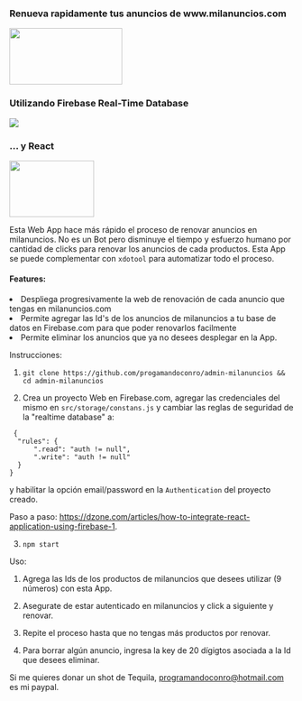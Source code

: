 <html>
<h3> Renueva rapidamente tus anuncios de www.milanuncios.com </h3>
<img class="center" height="100" width="200" src='https://scm-milanuncios-frontend-pro.milanuncios.com/statics/images/common/logo.2676833a05.svg'/>
 
 <h3>Utilizando Firebase Real-Time Database </h3>
 
 <img class="center" src='https://www.gstatic.com/devrel-devsite/prod/vbf4f3f66222b8c8c17b31375459c4f918489da36926d67ecaab655b9dc1cf00f/firebase/images/lockup.png'/>
 
 <h3>... y React </h3>
 <img class="center" height="100" width="150" src='https://s3-us-west-2.amazonaws.com/devcodepro/media/blog/como-funciona-reactjs.png'/>
 

Esta Web App hace más rápido el proceso de renovar anuncios en milanuncios. No es un Bot pero disminuye el tiempo y esfuerzo humano por cantidad de clicks para renovar los anuncios de cada productos. Esta App se puede complementar con `xdotool` para automatizar todo el proceso. 

<h4>Features: </h4>
<li>Despliega progresivamente la web de renovación de cada anuncio que tengas en milanuncios.com</li>
<li>Permite agregar las Id's de los anuncios de milanuncios a tu base de datos en Firebase.com para que poder renovarlos facilmente</li>
<li>Permite eliminar los anuncios que ya no desees desplegar en la App.</li>

</html>

Instrucciones:

1. `git clone https://github.com/progamandoconro/admin-milanuncios && cd admin-milanuncios`

2. Crea un proyecto Web en Firebase.com, agregar las credenciales del mismo en `src/storage/constans.js` y cambiar las reglas de seguridad de la "realtime database" a:

```
 {
  "rules": {
      ".read": "auth != null",
      ".write": "auth != null"
  }
}
```

y habilitar la opción email/password en la `Authentication` del proyecto creado.

Paso a paso: https://dzone.com/articles/how-to-integrate-react-application-using-firebase-1.

3. `npm start`

Uso:

1. Agrega las Ids de los productos de milanuncios que desees utilizar (9 números) con esta App.

2. Asegurate de estar autenticado en milanuncios y click a siguiente y renovar.

3. Repite el proceso hasta que no tengas más productos por renovar.

4. Para borrar algún anuncio, ingresa la key de 20 dígigtos asociada a la Id que desees eliminar.


Si me quieres donar un shot de Tequila, programandoconro@hotmail.com es mi paypal.
